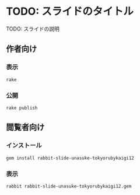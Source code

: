 # TODO: スライドのタイトル

TODO: スライドの説明

## 作者向け

### 表示

    rake

### 公開

    rake publish

## 閲覧者向け

### インストール

    gem install rabbit-slide-unasuke-tokyorubykaigi12

### 表示

    rabbit rabbit-slide-unasuke-tokyorubykaigi12.gem

